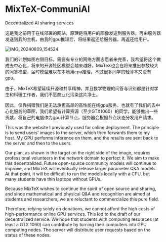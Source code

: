 # MixTeX-CommuniAI
Decentralized AI sharing services

这是我之前用于在线部署的网站，原理是将用户的图像发送到服务器，再由服务器发送到我的主机，由我的gpu推理后，将结果返还给服务器，再返还给用户。

![IMG_20240809_154524](https://github.com/user-attachments/assets/fe3e6112-3dce-4d2a-8d81-d1755ecc8b11)

我们的计划如图右侧目标，需要有专业的网络方面志愿者来完善，我希望将这个做成去中心化，将来的开源社区模型会越来越好，MixTeX也会在将来推出参数较大的问答模型，届时模型难以在本地用cpu推理，不过很多同学的轻薄本又没有gpu。

由于，MixTeX希望延续开源和共享精神，并且数学物理的问答与识别都是针对学生和科研工作者，我们不愿商业化污染这片净土。

因此，仅靠捐赠我们是无法承担高昂的高性能在线gpu服务，也就有了我们的去中心化服务的草图，我们希望有计算资源（至少GTX1060）的同学，能够做出一些贡献，将自己的电脑作为gpu计算节点，服务器会根据节点状态分发用户请求。

This was the website I previously used for online deployment. The principle is to send users' images to the server, which then forwards them to my host. My GPU performs inference on them, and the results are sent back to the server and then to the users.

Our plan, as shown in the target on the right side of the image, requires professional volunteers in the network domain to perfect it. We aim to make this decentralized. Future open-source community models will continue to improve, and MixTeX will eventually release larger parameter Q&A models. At that point, it will be difficult to run the models locally with a CPU, but many students have thin laptops without GPUs.

Because MixTeX wishes to continue the spirit of open source and sharing, and since mathematical and physical Q&A and recognition are aimed at students and researchers, we are reluctant to commercialize this pure field.

Therefore, relying solely on donations, we cannot afford the high costs of high-performance online GPU services. This led to the draft of our decentralized service. We hope that students with computing resources (at least a GTX 1060) can contribute by turning their computers into GPU computing nodes. The server will distribute user requests based on the status of these nodes.
